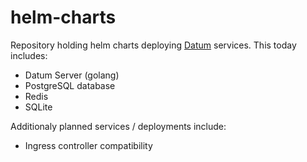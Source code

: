 # helm-charts

Repository holding helm charts deploying [Datum](https://github.com/datumforge/datum) services. This today includes:

- Datum Server (golang)
- PostgreSQL database
- Redis
- SQLite

Additionaly planned services / deployments include:

- Ingress controller compatibility

